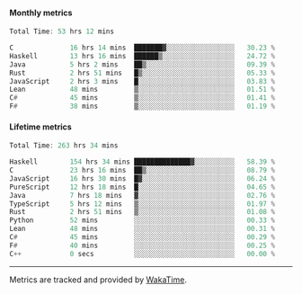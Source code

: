 #### Monthly metrics
<!--START_SECTION:wakamonthly-->

```asm
Total Time: 53 hrs 12 mins

C              16 hrs 14 mins  ███████▓░░░░░░░░░░░░░░░░░   30.23 %
Haskell        13 hrs 16 mins  ██████▒░░░░░░░░░░░░░░░░░░   24.72 %
Java           5 hrs 2 mins    ██▒░░░░░░░░░░░░░░░░░░░░░░   09.39 %
Rust           2 hrs 51 mins   █▒░░░░░░░░░░░░░░░░░░░░░░░   05.33 %
JavaScript     2 hrs 3 mins    █░░░░░░░░░░░░░░░░░░░░░░░░   03.83 %
Lean           48 mins         ▒░░░░░░░░░░░░░░░░░░░░░░░░   01.51 %
C#             45 mins         ▒░░░░░░░░░░░░░░░░░░░░░░░░   01.41 %
F#             38 mins         ▒░░░░░░░░░░░░░░░░░░░░░░░░   01.19 %
```

<!--END_SECTION:wakamonthly-->
#### Lifetime metrics
<!--START_SECTION:wakalifetime-->

```asm
Total Time: 263 hrs 34 mins

Haskell        154 hrs 34 mins ██████████████▓░░░░░░░░░░   58.39 %
C              23 hrs 16 mins  ██▒░░░░░░░░░░░░░░░░░░░░░░   08.79 %
JavaScript     16 hrs 30 mins  █▓░░░░░░░░░░░░░░░░░░░░░░░   06.24 %
PureScript     12 hrs 18 mins  █░░░░░░░░░░░░░░░░░░░░░░░░   04.65 %
Java           7 hrs 18 mins   ▓░░░░░░░░░░░░░░░░░░░░░░░░   02.76 %
TypeScript     5 hrs 12 mins   ▒░░░░░░░░░░░░░░░░░░░░░░░░   01.97 %
Rust           2 hrs 51 mins   ▒░░░░░░░░░░░░░░░░░░░░░░░░   01.08 %
Python         52 mins         ░░░░░░░░░░░░░░░░░░░░░░░░░   00.33 %
Lean           48 mins         ░░░░░░░░░░░░░░░░░░░░░░░░░   00.31 %
C#             45 mins         ░░░░░░░░░░░░░░░░░░░░░░░░░   00.29 %
F#             40 mins         ░░░░░░░░░░░░░░░░░░░░░░░░░   00.25 %
C++            0 secs          ░░░░░░░░░░░░░░░░░░░░░░░░░   00.00 %
```

<!--END_SECTION:wakalifetime-->

---

Metrics are tracked and provided by [WakaTime](https://github.com/athul/waka-readme).
